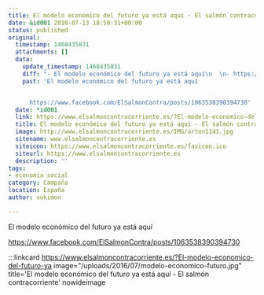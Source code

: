 ```yaml
---
title: El modelo económico del futuro ya está aquí - El salmón contracorriente
date: &id001 2016-07-13 18:50:31+00:00
status: published
original:
  timestamp: 1468435831
  attachments: []
  data:
    update_timestamp: 1468435831
    diff: "- El modelo económico del futuro ya está aquí\n  \n- https://www.facebook.com/ElSalmonContra/posts/1063538390394730"
    past: 'El modelo económico del futuro ya está aquí


      https://www.facebook.com/ElSalmonContra/posts/1063538390394730'
  date: *id001
  link: https://www.elsalmoncontracorriente.es/?El-modelo-economico-del-futuro-ya
  title: El modelo económico del futuro ya está aquí - El salmón contracorriente
  image: http://www.elsalmoncontracorriente.es/IMG/arton1141.jpg
  sitename: www.elsalmoncontracorriente.es
  siteicon: https://www.elsalmoncontracorriente.es/favicon.ico
  siteurl: https://www.elsalmoncontracorriente.es
  description: ''
tags:
- economía social
category: Campaña
location: España
author: vokimon

---
```

El modelo económico del futuro ya está aquí

https://www.facebook.com/ElSalmonContra/posts/1063538390394730

:::linkcard https://www.elsalmoncontracorriente.es/?El-modelo-economico-del-futuro-ya image="/uploads/2016/07/modelo-economico-futuro.jpg" title='El modelo económico del futuro ya está aquí - El salmón contracorriente' nowideimage


